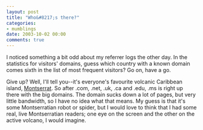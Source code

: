 ```yaml
---
layout: post
title: "Who&#8217;s there?"
categories:
- mumblings
date: 2003-10-02 00:00
comments: true
---
```


<p>I noticed something a bit odd about my referrer logs the other day. In the statistics for visitors' domains, guess which country with a known domain comes sixth in the list of most frequent visitors? Go on, have a go.</p>

<p>Give up? Well, I'll tell you--it's everyone's favourite volcanic Caribbean island,  <a href="http://www.mvo.ms/">Montserrat</a>. So after .com, .net, .uk, .ca and .edu, .ms is right up there with the big domains. The domain sucks down a lot of pages, but very little bandwidth, so I have no idea what that means. My guess is that it's some Montserratian robot or spider, but I would love to think that I had some real, live Montserratian readers; one eye on the screen and the other on the active volcano, I would imagine.</p>


